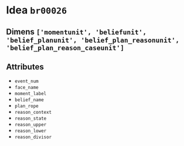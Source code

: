 # Idea `br00026`

## Dimens `['momentunit', 'beliefunit', 'belief_planunit', 'belief_plan_reasonunit', 'belief_plan_reason_caseunit']`

## Attributes
- `event_num`
- `face_name`
- `moment_label`
- `belief_name`
- `plan_rope`
- `reason_context`
- `reason_state`
- `reason_upper`
- `reason_lower`
- `reason_divisor`
